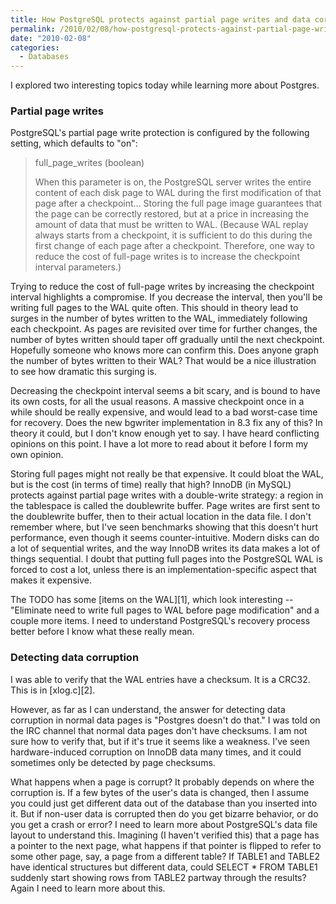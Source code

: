 ```yaml
---
title: How PostgreSQL protects against partial page writes and data corruption
permalink: /2010/02/08/how-postgresql-protects-against-partial-page-writes-and-data-corruption/
date: "2010-02-08"
categories:
  - Databases
---
```

I explored two interesting topics today while learning more about Postgres.

### Partial page writes

PostgreSQL's partial page write protection is configured by the following setting, which defaults to "on":

> full_page_writes (boolean)
> 
> When this parameter is on, the PostgreSQL server writes the entire content of each disk page to WAL during the first modification of that page after a checkpoint… Storing the full page image guarantees that the page can be correctly restored, but at a price in increasing the amount of data that must be written to WAL. (Because WAL replay always starts from a checkpoint, it is sufficient to do this during the first change of each page after a checkpoint. Therefore, one way to reduce the cost of full-page writes is to increase the checkpoint interval parameters.)

Trying to reduce the cost of full-page writes by increasing the checkpoint interval highlights a compromise. If you decrease the interval, then you'll be writing full pages to the WAL quite often. This should in theory lead to surges in the number of bytes written to the WAL, immediately following each checkpoint. As pages are revisited over time for further changes, the number of bytes written should taper off gradually until the next checkpoint. Hopefully someone who knows more can confirm this. Does anyone graph the number of bytes written to their WAL? That would be a nice illustration to see how dramatic this surging is.

Decreasing the checkpoint interval seems a bit scary, and is bound to have its own costs, for all the usual reasons. A massive checkpoint once in a while should be really expensive, and would lead to a bad worst-case time for recovery. Does the new bgwriter implementation in 8.3 fix any of this? In theory it could, but I don't know enough yet to say. I have heard conflicting opinions on this point. I have a lot more to read about it before I form my own opinion.

Storing full pages might not really be that expensive. It could bloat the WAL, but is the cost (in terms of time) really that high? InnoDB (in MySQL) protects against partial page writes with a double-write strategy: a region in the tablespace is called the doublewrite buffer. Page writes are first sent to the doublewrite buffer, then to their actual location in the data file. I don't remember where, but I've seen benchmarks showing that this doesn't hurt performance, even though it seems counter-intuitive. Modern disks can do a lot of sequential writes, and the way InnoDB writes its data makes a lot of things sequential. I doubt that putting full pages into the PostgreSQL WAL is forced to cost a lot, unless there is an implementation-specific aspect that makes it expensive.

The TODO has some [items on the WAL][1], which look interesting -- "Eliminate need to write full pages to WAL before page modification" and a couple more items. I need to understand PostgreSQL's recovery process better before I know what these really mean.

### Detecting data corruption

I was able to verify that the WAL entries have a checksum. It is a CRC32. This is in [xlog.c][2].

However, as far as I can understand, the answer for detecting data corruption in normal data pages is "Postgres doesn't do that." I was told on the IRC channel that normal data pages don't have checksums. I am not sure how to verify that, but if it's true it seems like a weakness. I've seen hardware-induced corruption on InnoDB data many times, and it could sometimes only be detected by page checksums.

What happens when a page is corrupt? It probably depends on where the corruption is. If a few bytes of the user's data is changed, then I assume you could just get different data out of the database than you inserted into it. But if non-user data is corrupted then do you get bizarre behavior, or do you get a crash or error? I need to learn more about PostgreSQL's data file layout to understand this. Imagining (I haven't verified this) that a page has a pointer to the next page, what happens if that pointer is flipped to refer to some other page, say, a page from a different table? If TABLE1 and TABLE2 have identical structures but different data, could SELECT * FROM TABLE1 suddenly start showing rows from TABLE2 partway through the results? Again I need to learn more about this.

